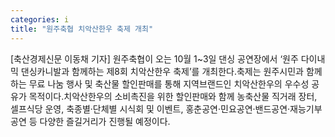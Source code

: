 ```yaml
---
categories: i
title: "원주축협 치악산한우 축제 개최"
---
```

[축산경제신문 이동채 기자] 원주축협이 오는 10월 1~3일 댄싱 공연장에서 ‘원주 다이내믹 댄싱카니발과 함께하는 제8회 치악산한우 축제’를 개최한다.축제는 원주시민과 함께 하는 무료 나눔 행사 및 축산물 할인판매를 통해 지역브랜드인 치악산한우의 우수성 공유가 목적이다.치악산한우의 소비촉진을 위한 할인판매와 함께 농축산물 직거래 장터, 셀프식당 운영, 축종별·단체별 시식회 및 이벤트, 홍춘공연·민요공연·밴드공연·재능기부공연 등 다양한 즐길거리가 진행될 예정이다.